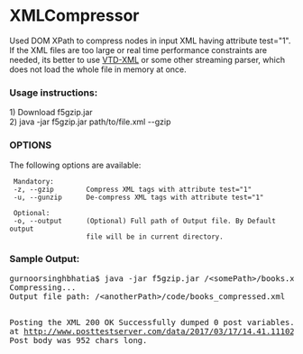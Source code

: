 # XMLCompressor

Used DOM XPath to compress nodes in input XML having attribute test="1". 
If the XML files are too large or real time performance constraints are needed, 
its better to use <a href="http://vtd-xml.sourceforge.net/">VTD-XML</a> or 
some other streaming parser, which does not load the whole file in memory at once.

<h3>Usage instructions:</h3>
1) Download f5gzip.jar
<br/>
2) java -jar f5gzip.jar path/to/file.xml --gzip
  

<h3>OPTIONS</h3>
     The following options are available:
     
     Mandatory:
     -z, --gzip        Compress XML tags with attribute test="1"
     -u, --gunzip      De-compress XML tags with attribute test="1"
     
     Optional:
     -o, --output      (Optional) Full path of Output file. By Default output
                       file will be in current directory.
                       
                       
<h3>Sample Output:</h3>
<pre>
gurnoorsinghbhatia$ java -jar f5gzip.jar /&ltsomePath&gt/books.xml --gzip
Compressing...
Output file path: /&ltanotherPath&gt/code/books_compressed.xml

Posting the XML
200 OK
Successfully dumped 0 post variables.
View it at http://www.posttestserver.com/data/2017/03/17/14.41.111023678391
Post body was 952 chars long.
</pre>
